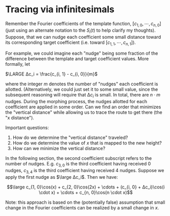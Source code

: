 # Tracing via infinitesimals

Remember the Fourier coefficients of the template function, $[c_{1, 0}, \cdots, c_{n, 0}]$ (just using an alternate notation to the $S_i(t)$ to help clarify my thoughts).  Suppose, that we can nudge each coefficient some small distance toward its corresponding target coefficient (i.e. toward $[c_{1, 1}, \cdots, c_{n, 1}]$).

For example, we could imagine each "nudge" being some fraction of the difference between the template and target coefficient values.  More formally, let 

$\LARGE ∆c_i = \frac{c_{i, 1} - c_{i, 0}}{m}$

where the integer $m$ denotes the number of "nudges" each coefficient is allotted.  (Alternatively, we could just set it to some small value, since the subsequent reasoning will require that $∆c_i$ is small.  In total, there are $n \cdot m$ nudges.  During the morphing process, the nudges allotted for each coefficient are applied in some order.  Can we find an order that minimizes the "vertical distance" while allowing us to trace the route to get there (the "x distance").

Important questions:

1. How do we determine the "vertical distance" traveled?
1. How do we determine the value of $x$ that is mapped to the new height?
1. How can we minimize the vertical distance?

In the following section, the second coefficient subscript refers to the number of nudges.  E.g. $c_{3, 0}$ is the third coefficient having received 0 nudges, $c_{3, 4}$ is the third coefficient having received 4 nudges.  Suppose we apply the first nudge as $\large ∆c_i$.  Then we have:

$$\large c_{1, 0}\cos(x) + c_{2, 0}\cos(2x) + \cdots + (c_{i, 0} + ∆c_i)\cos(i \cdot x) + \cdots + c_{n, 0}\cos(n \cdot x)$$


Note: this approach is based on the (potentially false) assumption that small change in the Fourier coefficients can be realized by a small change in $x$. 
